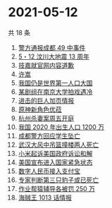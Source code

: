 # 2021-05-12

共 18 条

<!-- BEGIN ZHIHUSEARCH -->
<!-- 最后更新时间 Wed May 12 2021 19:08:00 GMT+0800 (China Standard Time) -->
1. [警方通报成都 49 中事件](https://www.zhihu.com/search?q=成都49中)
1. [5・12 汶川大地震 13 周年](https://www.zhihu.com/search?q=汶川地震)
1. [技嘉就官网内容道歉](https://www.zhihu.com/search?q=技嘉)
1. [许嵩](https://www.zhihu.com/search?q=许嵩)
1. [我国仍是世界第一人口大国](https://www.zhihu.com/search?q=七普数据)
1. [某剧组在南京大学拍戏遇冷](https://www.zhihu.com/search?q=南京大学)
1. [进击的巨人加页情报](https://www.zhihu.com/search?q=进击的巨人)
1. [原神新角色优菈](https://www.zhihu.com/search?q=原神)
1. [杭州杀妻案周五开庭](https://www.zhihu.com/search?q=杭州杀妻案)
1. [我国 2020 年出生人口 1200 万](https://www.zhihu.com/search?q=生育率)
1. [成都警方回应学生坠亡](https://www.zhihu.com/search?q=成都49中)
1. [武汉大风中吊篮撞楼两人死亡](https://www.zhihu.com/search?q=武汉吊篮)
1. [小米起诉美国政府诉讼和解](https://www.zhihu.com/search?q=小米)
1. [美国宣布进入国家紧急状态](https://www.zhihu.com/search?q=美国国家紧急状态)
1. [数字人民币接入支付宝](https://www.zhihu.com/search?q=数字人民币)
1. [专家判断第三只豹子或已死亡](https://www.zhihu.com/search?q=杭州金钱豹)
1. [作业帮猿辅导各被罚 250 万](https://www.zhihu.com/search?q=作业帮猿辅导)
1. [海贼王 1013 话情报](https://www.zhihu.com/search?q=海贼王)
<!-- END ZHIHUSEARCH -->
